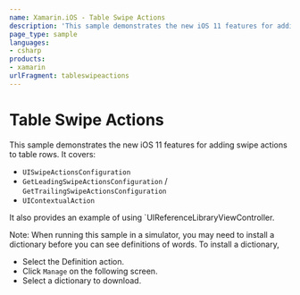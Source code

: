 ```yaml
---
name: Xamarin.iOS - Table Swipe Actions
description: 'This sample demonstrates the new iOS 11 features for adding swipe actions to table rows. It covers: - UISwipeActionsConfiguration -...'
page_type: sample
languages:
- csharp
products:
- xamarin
urlFragment: tableswipeactions
---
```

# Table Swipe Actions

This sample demonstrates the new iOS 11 features for adding swipe actions to table rows. It covers:

- `UISwipeActionsConfiguration`
- `GetLeadingSwipeActionsConfiguration` / `GetTrailingSwipeActionsConfiguration`
- `UIContextualAction`

It also provides an example of using `UIReferenceLibraryViewController.

Note: When running this sample in a simulator, you may need to install a dictionary before you can see definitions of words. To install a dictionary, 
- Select the Definition action.
- Click `Manage` on the following screen.
- Select a dictionary to download.